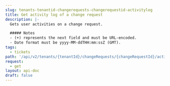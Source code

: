```yaml
---
slug: tenants-tenantid-changerequests-changerequestid-activitylog
title: Get activity log of a change request
description: |-
  Gets user activities on a change request.

  ##### Notes
  - (+) represents the next field and must be URL-encoded.
  - Date format must be yyyy-MM-ddTHH:mm:ssZ (GMT).
tags:
  - tickets
path: '/api/v2/tenants/{tenantId}/changeRequests/{changeRequestId}/activitylog'
request:
  - get
layout: api-doc
draft: false
---
```

